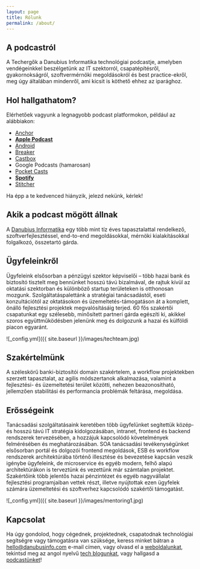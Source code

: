 ```yaml
---
layout: page
title: Rólunk
permalink: /about/
---
```

## A podcastról

A Techergők a Danubius Informatika technológiai podcastje, amelyben vendégeinkkel beszélgetünk az IT szektorról, csapatépítésről, gyakornokságról, szoftvermérnöki megoldásokról és best practice-ekről, meg úgy általában mindenről, ami kicsit is köthető ehhez az iparághoz.
## Hol hallgathatom?

Elérhetőek vagyunk a legnagyobb podcast platformokon, például az alábbiakon:

 * [Anchor](https://anchor.fm/techergok)
 * [**Apple Podcast**](https://podcasts.apple.com/hu/podcast/techerg%C5%91k/id1591944141)
 * [Android](https://subscribeonandroid.com/anchor.fm/s/712c26b4/podcast/rss)
 * [Breaker](https://www.breaker.audio/techergok)
 * [Castbox](https://castbox.fm/channel/id4638410)
 * Google Podcasts (hamarosan)
 * [Pocket Casts](https://pca.st/4l5k03n6)
 * [**Spotify**](https://open.spotify.com/show/75zGwPq9rxpR8jER6m0R5f)
 * [Stitcher](https://www.stitcher.com/show/techergok)

Ha épp a te kedvenced hiányzik, jelezd nekünk, kérlek!
## Akik a podcast mögött állnak

A [Danubius Informatika](https://danubiusinfo.hu/) egy több mint tíz éves tapasztalattal rendelkező, szoftverfejlesztéssel, end-to-end megoldásokkal, mérnöki kialakításokkal folgalkozó, összetartó gárda.

## Ügyfeleinkről

Ügyfeleink elsősorban a pénzügyi szektor képviselői – több hazai bank és biztosító tisztelt meg bennünket hosszú távú bizalmával, de rajtuk kívül az oktatási szektorban és különböző startup területeken is otthonosan mozgunk. Szolgáltatáspalettánk a stratégiai tanácsadástól, eseti konzultációtól az oktatásokon és üzemeltetés-támogatáson át a komplett, önálló fejlesztési projektek megvalósításáig terjed. 60 fős szakértői csapatunkat egy szélesebb, minősített partneri gárda egészíti ki, akikkel szoros együttműködésben jelenünk meg és dolgozunk a hazai és külföldi piacon egyaránt.

![_config.yml]({{ site.baseurl }}/images/techteam.jpg)

## Szakértelmünk

A széleskörű banki-biztosítói domain szakértelem, a workflow projektekben szerzett tapasztalat, az agilis módszertanok alkalmazása, valamint a fejlesztési- és üzemeltetési terület közötti, nehezen beazonosítható, jellemzően stabilitási és performancia problémák feltárása, megoldása.

## Erősségeink

Tanácsadási szolgáltatásaink keretében több ügyfelünket segítettük közép- és hosszú távú IT stratégia kidolgozásában, intranet, frontend és backend rendszerek tervezésében, a hozzájuk kapcsolódó követelmények felmérésében és meghatározásában. SOA tanácsadási tevékenységünket elsősorban portál és dolgozói frontend megoldások, ESB és workflow rendszerek architektúrába történő illesztése és bevezetése kapcsán veszik igénybe ügyfeleink, de microservice és egyéb modern, felhő alapú architektúrákon is terveztünk és vezettünk már számtalan projektet. Szakértőink több jelentős hazai pénzintézet és egyéb nagyvállalat fejlesztési programjaiban vettek részt, illetve nyújtottak ezen ügyfelek számára üzemeltetési és szoftverhez kapcsolódó szakértői támogatást.

![_config.yml]({{ site.baseurl }}/images/mentoring1.jpg)

## Kapcsolat

Ha úgy gondolod, hogy cégednek, projektednek, csapatodnak technológiai segítségre vagy támogatásra van szüksége, keress minket bátran a [hello@danubusinfo.com](mailto:hello@danubusinfo.com) e-mail címen, vagy olvasd el a [weboldalunkat](https://danubiusinfo.hu/), tekintsd meg az angol nyelvű [tech blogunkat](https://danubius.io/), vagy hallgasd a [podcastünket](https://techergok.danubius.io/)!
